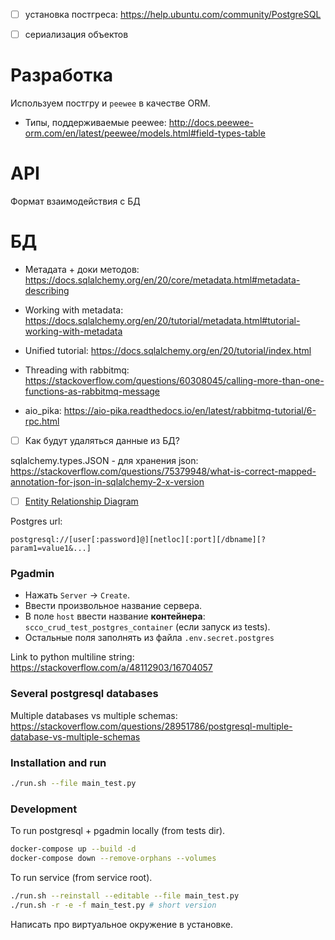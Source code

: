 - [ ] установка постгреса: https://help.ubuntu.com/community/PostgreSQL
- [ ] сериализация объектов




# Разработка

Используем постгру и `peewee` в качестве ORM.

- Типы, поддерживаемые peewee: http://docs.peewee-orm.com/en/latest/peewee/models.html#field-types-table

# API

Формат взаимодействия с БД

# БД

* Метадата + доки методов: https://docs.sqlalchemy.org/en/20/core/metadata.html#metadata-describing

* Working with metadata: https://docs.sqlalchemy.org/en/20/tutorial/metadata.html#tutorial-working-with-metadata

* Unified tutorial: https://docs.sqlalchemy.org/en/20/tutorial/index.html

* Threading with rabbitmq: https://stackoverflow.com/questions/60308045/calling-more-than-one-functions-as-rabbitmq-message

* aio_pika: https://aio-pika.readthedocs.io/en/latest/rabbitmq-tutorial/6-rpc.html

- [ ] Как будут удаляться данные из БД?

sqlalchemy.types.JSON - для хранения json: https://stackoverflow.com/questions/75379948/what-is-correct-mapped-annotation-for-json-in-sqlalchemy-2-x-version

- [ ] [Entity Relationship Diagram](https://miro.com/app/board/uXjVKZsS6Io=/)

Postgres url:
```text
postgresql://[user[:password]@][netloc][:port][/dbname][?param1=value1&...]
```

### Pgadmin

* Нажать `Server` -> `Create`.
* Ввести произвольное название сервера.
* В поле `host` ввести название **контейнера**: `scco_crud_test_postgres_container` (если запуск из tests).
* Остальные поля заполнять из файла `.env.secret.postgres`

Link to python multiline string: https://stackoverflow.com/a/48112903/16704057

### Several postgresql databases

Multiple databases vs multiple schemas: https://stackoverflow.com/questions/28951786/postgresql-multiple-database-vs-multiple-schemas

### Installation and run
```bash
./run.sh --file main_test.py
```

### Development

To run postgresql + pgadmin locally (from tests dir).
```bash
docker-compose up --build -d
docker-compose down --remove-orphans --volumes

```


To run service (from service root).
```bash
./run.sh --reinstall --editable --file main_test.py
./run.sh -r -e -f main_test.py # short version
```

Написать про виртуальное окружение в установке.
